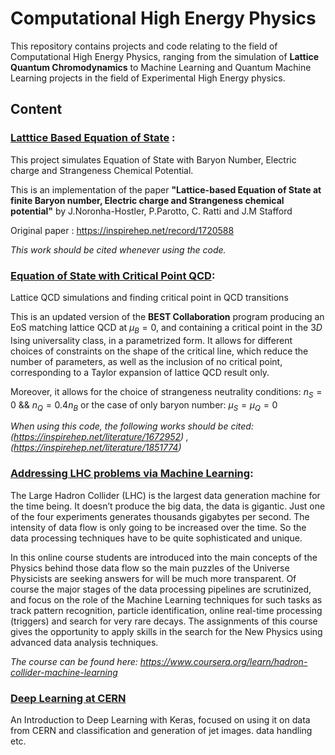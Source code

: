 # Computational High Energy Physics

This repository contains projects and code relating to the field of Computational High Energy Physics, ranging from the simulation of **Lattice Quantum Chromodynamics** to Machine Learning and Quantum Machine Learning projects in the field of Experimental High Energy physics.






## Content

### [Latttice Based Equation of State](https://github.com/MonitSharma/Computational-High-Energy-Physics/tree/main/Lattice%20Based%20Equation%20Of%20State) :

This project simulates Equation of State with Baryon Number, Electric charge and Strangeness Chemical Potential. 

This is an implementation of the paper **"Lattice-based Equation of State at finite Baryon number, Electric charge and Strangeness chemical potential"** by J.Noronha-Hostler, P.Parotto, C. Ratti and J.M Stafford

Original paper : https://inspirehep.net/record/1720588

*This work should be cited whenever using the code.*


### [Equation of State with Critical Point QCD](https://github.com/MonitSharma/Computational-High-Energy-Physics/tree/main/EOS%20with%20Critical%20Point%20QCD):

Lattice QCD simulations and finding critical point in QCD transitions

This is an updated version of the **BEST Collaboration** program producing an EoS matching lattice QCD at $\mu_B=0$, and containing a critical point in the $3D$ Ising universality class, in a parametrized form. It allows for different choices of constraints on the shape of the critical line, which reduce the number of parameters, as well as the inclusion of no critical point, corresponding to a Taylor expansion of lattice QCD result only.

Moreover, it allows for the choice of strangeness neutrality conditions: $n_S = 0$ && $n_Q = 0.4 n_B$ or the case of only baryon number: $\mu_S = \mu_Q = 0$

*When using this code, the following works should be cited: (https://inspirehep.net/literature/1672952) , (https://inspirehep.net/literature/1851774)*



### [Addressing LHC problems via Machine Learning](https://github.com/MonitSharma/Computational-High-Energy-Physics/tree/main/Coursera%20Course%20Solutions):

The Large Hadron Collider (LHC) is the largest data generation machine for the time being. It doesn’t produce the big data, the data is gigantic. Just one of the four experiments generates thousands gigabytes per second. The intensity of data flow is only going to be increased over the time. So the data processing techniques have to be quite sophisticated and unique.

In this online course students are introduced into the main concepts of the Physics behind those data flow so the main puzzles of the Universe Physicists are seeking answers for will be much more transparent. Of course the major stages of the data processing pipelines are scrutinized, and focus on the role of the Machine Learning techniques for such tasks as track pattern recognition, particle identification, online real-time processing (triggers) and search for very rare decays. The assignments of this course gives the opportunity to apply skills in the search for the New Physics using advanced data analysis techniques.

*The course can be found here: https://www.coursera.org/learn/hadron-collider-machine-learning*


### [Deep Learning at CERN](https://github.com/MonitSharma/Computational-High-Energy-Physics/tree/main/Deep-Learning-in-High-Energy-Physics)

An Introduction to Deep Learning with Keras, focused on using it on data from CERN and classification and generation of jet images. data handling etc.






